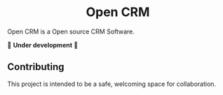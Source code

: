 <h1 align="center">
  Open CRM
</h1>

Open CRM is a Open source CRM Software.

🚧 **Under development** 🚧


## Contributing

This project is intended to be a safe, welcoming space for collaboration.
